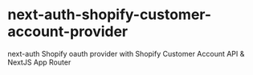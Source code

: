 # next-auth-shopify-customer-account-provider
next-auth Shopify oauth provider with Shopify Customer Account API &amp; NextJS App Router
